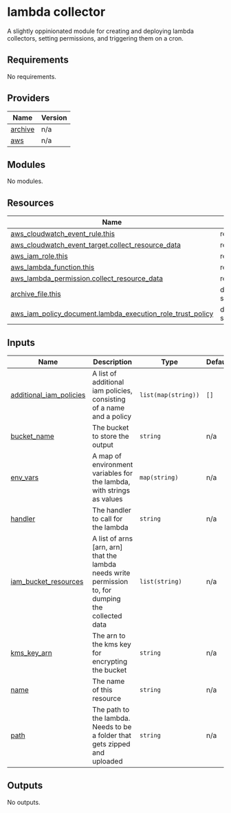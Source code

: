# lambda collector
A slightly oppinionated module for creating and deploying lambda collectors, setting permissions, and triggering them on a cron.

<!-- BEGIN_TF_DOCS -->
## Requirements

No requirements.

## Providers

| Name | Version |
|------|---------|
| <a name="provider_archive"></a> [archive](#provider\_archive) | n/a |
| <a name="provider_aws"></a> [aws](#provider\_aws) | n/a |

## Modules

No modules.

## Resources

| Name | Type |
|------|------|
| [aws_cloudwatch_event_rule.this](https://registry.terraform.io/providers/hashicorp/aws/latest/docs/resources/cloudwatch_event_rule) | resource |
| [aws_cloudwatch_event_target.collect_resource_data](https://registry.terraform.io/providers/hashicorp/aws/latest/docs/resources/cloudwatch_event_target) | resource |
| [aws_iam_role.this](https://registry.terraform.io/providers/hashicorp/aws/latest/docs/resources/iam_role) | resource |
| [aws_lambda_function.this](https://registry.terraform.io/providers/hashicorp/aws/latest/docs/resources/lambda_function) | resource |
| [aws_lambda_permission.collect_resource_data](https://registry.terraform.io/providers/hashicorp/aws/latest/docs/resources/lambda_permission) | resource |
| [archive_file.this](https://registry.terraform.io/providers/hashicorp/archive/latest/docs/data-sources/file) | data source |
| [aws_iam_policy_document.lambda_execution_role_trust_policy](https://registry.terraform.io/providers/hashicorp/aws/latest/docs/data-sources/iam_policy_document) | data source |

## Inputs

| Name | Description | Type | Default | Required |
|------|-------------|------|---------|:--------:|
| <a name="input_additional_iam_policies"></a> [additional\_iam\_policies](#input\_additional\_iam\_policies) | A list of additional iam policies, consisting of a name and a policy | `list(map(string))` | `[]` | no |
| <a name="input_bucket_name"></a> [bucket\_name](#input\_bucket\_name) | The bucket to store the output | `string` | n/a | yes |
| <a name="input_env_vars"></a> [env\_vars](#input\_env\_vars) | A map of environment variables for the lambda, with strings as values | `map(string)` | n/a | yes |
| <a name="input_handler"></a> [handler](#input\_handler) | The handler to call for the lambda | `string` | n/a | yes |
| <a name="input_iam_bucket_resources"></a> [iam\_bucket\_resources](#input\_iam\_bucket\_resources) | A list of arns [arn, arn] that the lambda needs write permission to, for dumping the collected data | `list(string)` | n/a | yes |
| <a name="input_kms_key_arn"></a> [kms\_key\_arn](#input\_kms\_key\_arn) | The arn to the kms key for encrypting the bucket | `string` | n/a | yes |
| <a name="input_name"></a> [name](#input\_name) | The name of this resource | `string` | n/a | yes |
| <a name="input_path"></a> [path](#input\_path) | The path to the lambda. Needs to be a folder that gets zipped and uploaded | `string` | n/a | yes |

## Outputs

No outputs.
<!-- END_TF_DOCS -->